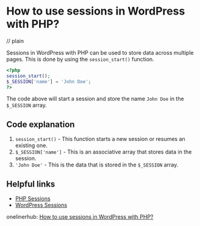 # How to use sessions in WordPress with PHP?
// plain

Sessions in WordPress with PHP can be used to store data across multiple pages. This is done by using the `session_start()` function.

```php
<?php
session_start();
$_SESSION['name'] = 'John Doe';
?>
```

The code above will start a session and store the name `John Doe` in the `$_SESSION` array.

## Code explanation


1. `session_start()` - This function starts a new session or resumes an existing one.
2. `$_SESSION['name']` - This is an associative array that stores data in the session.
3. `'John Doe'` - This is the data that is stored in the `$_SESSION` array.

## Helpful links

- [PHP Sessions](https://www.php.net/manual/en/book.session.php)
- [WordPress Sessions](https://codex.wordpress.org/Session_Management)

onelinerhub: [How to use sessions in WordPress with PHP?](https://onelinerhub.com/php-wordpress/how-to-use-sessions-in-wordpress-with-php)